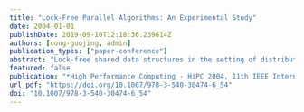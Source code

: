```yaml
---
title: "Lock-Free Parallel Algorithms: An Experimental Study"
date: 2004-01-01
publishDate: 2019-09-10T12:18:36.239614Z
authors: [cong-guojing, admin]
publication_types: ["paper-conference"]
abstract: "Lock-free shared data structures in the setting of distributed computing have received a fair amount of attention. Major motivations of lock-free data structures include increasing fault tolerance of a (possibly heterogeneous) system and alleviating the problems associated with critical sections such as priority inversion and deadlock. For parallel computers with tightly-coupled processors and shared memory, these issues are no longer major concerns. While many of the results are applicable especially when the model used is shared memory multiprocessors, no prior studies have considered improving the performance of a parallel implementation by way of lock-free programming. As a matter of fact, often times in practice lock-free data structures in a distributed setting do not perform as well as those that use locks. As the data structures and algorithms for parallel computing are often drastically different from those in distributed computing, it is possible that lock-free programs perform better. In this paper we compare the similarity and difference of lock-free programming in both distributed and parallel computing environments and explore the possibility of adapting lock-free programming to parallel computing to improve performance. Lock-free programming also provides a new way of simulating PRAM and asynchronous PRAM algorithms on current parallel machines."
featured: false
publication: "*High Performance Computing - HiPC 2004, 11th IEEE International Conference, Bangalore, India, December 19-22, 2004, Proceedings*"
url_pdf: "https://doi.org/10.1007/978-3-540-30474-6_54"
doi: "10.1007/978-3-540-30474-6_54"
---
```


